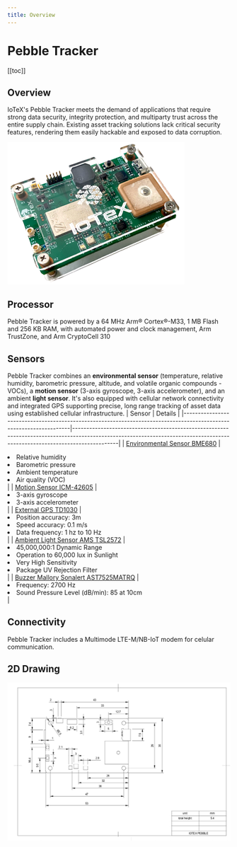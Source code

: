 ```yaml
---
title: Overview
---
```


# Pebble Tracker

[[toc]]

## Overview

IoTeX's Pebble Tracker meets the demand of applications that require strong data security, integrity protection, and multiparty trust across the entire supply chain. Existing asset tracking solutions lack critical security features, rendering them easily hackable and exposed to data corruption.

![](/img/developer/pebble.png)

## Processor

Pebble Tracker is powered by a 64 MHz Arm® Cortex®-M33, 1 MB Flash and 256 KB RAM, with automated power and clock management, Arm TrustZone, and Arm CryptoCell 310

## Sensors

Pebble Tracker combines an **environmental sensor** (temperature, relative humidity, barometric pressure, altitude, and volatile organic compounds - VOCs), a **motion sensor** (3-axis gyroscope, 3-axis accelerometer), and an ambient **light sensor**. It's also equipped with cellular network connectivity and integrated GPS supporting precise, long range tracking of asset data using established cellular infrastructure.
| Sensor | Details |
|--------------------------------------------------------------------------------------------------------------------|----------------------------------------------------------------------------------------------------------------------------------------------------------------------------|
| [ Environmental Sensor BME680](https://www.bosch-sensortec.com/products/environmental-sensors/gas-sensors-bme680/) | <li>Relative humidity</li><li>Barometric pressure</li><li>Ambient temperature</li><li>Air quality (VOC) </li> |
| [ Motion Sensor ICM-42605](https://www.invensense.com/products/motion-tracking/6-axis/icm-42605/) | <li>3-axis gyroscope</li><li>3-axis accelerometer </li> |
| [ External GPS TD1030](http://www.techtotop.com/detail.aspx?cid=956) | <li>Position accuracy: 3m </li><li>Speed accuracy: 0.1 m/s</li><li>Data frequency: 1 hz to 10 Hz</li> |
| [ Ambient Light Sensor AMS TSL2572](https://ams.com/tsl25721) | <li>45,000,000:1 Dynamic Range</li><li>Operation to 60,000 lux in Sunlight</li><li>Very High Sensitivity</li><li>Package UV Rejection Filter</li> |
| [ Buzzer Mallory Sonalert AST7525MATRQ](https://www.mallory-sonalert.com/DetailPage.aspx?Catalog_Number=AST7525MATRQ&Part_Id=452) | <li>Frequency: 2700 Hz</li><li>Sound Pressure Level (dB/min): 85 at 10cm </li> |

## Connectivity

Pebble Tracker includes a Multimode LTE-M/NB-IoT modem for celular communication.

## 2D Drawing

![](/img/developer/pebble-drawing.jpg)
